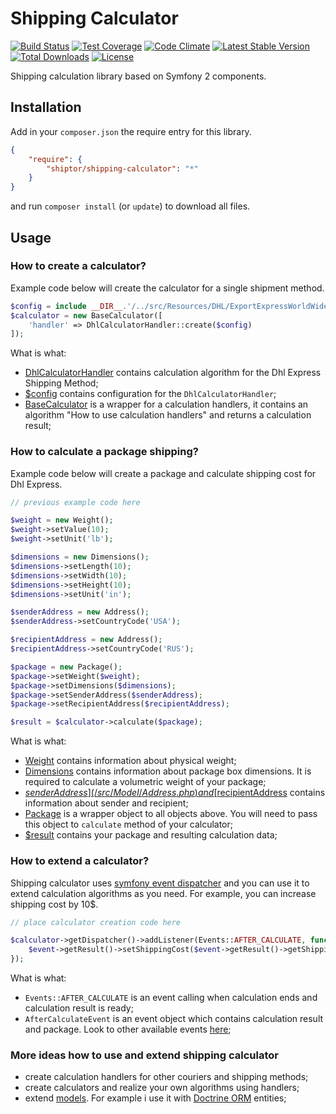 # Shipping Calculator

[![Build Status](https://travis-ci.org/esteit/shipping-calculator.svg?branch=master)](https://travis-ci.org/esteit/shipping-calculator)
[![Test Coverage](https://codeclimate.com/github/esteit/shipping-calculator/badges/coverage.svg)](https://codeclimate.com/github/esteit/shipping-calculator/coverage)
[![Code Climate](https://codeclimate.com/github/esteit/shipping-calculator/badges/gpa.svg)](https://codeclimate.com/github/esteit/shipping-calculator)
[![Latest Stable Version](https://poser.pugx.org/shiptor/shipping-calculator/v/stable)](https://packagist.org/packages/shiptor/shipping-calculator)
[![Total Downloads](https://poser.pugx.org/shiptor/shipping-calculator/downloads)](https://packagist.org/packages/shiptor/shipping-calculator)
[![License](https://poser.pugx.org/shiptor/shipping-calculator/license)](https://packagist.org/packages/shiptor/shipping-calculator)

Shipping calculation library based on Symfony 2 components.

## Installation

Add in your ```composer.json``` the require entry for this library.
```json
{
    "require": {
        "shiptor/shipping-calculator": "*"
    }
}
```
and run ```composer install``` (or ```update```) to download all files.

## Usage

### How to create a calculator?

Example code below will create the calculator for a single shipment method.

```php
$config = include __DIR__.'/../src/Resources/DHL/ExportExpressWorldWide/tariff_2015_08_25_usa.php';
$calculator = new BaseCalculator([
    'handler' => DhlCalculatorHandler::create($config)
]);
```

What is what:
- [DhlCalculatorHandler](/src/Calculator/BaseCalculator.php) contains calculation algorithm for the Dhl Express Shipping Method;
- [$config](/src/Resources/DHL/ExportExpressWorldWide/tariff_2015_08_25_usa.php) contains configuration for the `DhlCalculatorHandler`;
- [BaseCalculator](/src/Calculator/BaseCalculator.php) is a wrapper for a calculation handlers, it contains an algorithm "How to use calculation handlers" and returns a calculation result;

### How to calculate a package shipping?

Example code below will create a package and calculate shipping cost for Dhl Express.

```php
// previous example code here

$weight = new Weight();
$weight->setValue(10);
$weight->setUnit('lb');

$dimensions = new Dimensions();
$dimensions->setLength(10);
$dimensions->setWidth(10);
$dimensions->setHeight(10);
$dimensions->setUnit('in');

$senderAddress = new Address();
$senderAddress->setCountryCode('USA');

$recipientAddress = new Address();
$recipientAddress->setCountryCode('RUS');

$package = new Package();
$package->setWeight($weight);
$package->setDimensions($dimensions);
$package->setSenderAddress($senderAddress);
$package->setRecipientAddress($recipientAddress);

$result = $calculator->calculate($package);
```

What is what:
- [Weight](/src/Model/Weight.php) contains information about physical weight;
- [Dimensions](/src/Model/Dimensions.php) contains information about package box dimensions. It is required to calculate a volumetric weight of your package;
- [$senderAddress](/src/Model/Address.php) and [$recipientAddress](/src/Model/Address.php) contains information about sender and recipient;
- [Package](/src/Model/Package.php) is a wrapper object to all objects above. You will need to pass this object to `calculate` method of your calculator;
- [$result](/src/Model/CalculationResult.php) contains your package and resulting calculation data;


### How to extend a calculator?

Shipping calculator uses [symfony event dispatcher](https://github.com/symfony/event-dispatcher) and you can use it to extend calculation algorithms as you need. For example, you can increase shipping cost by 10$.

```php
// place calculator creation code here

$calculator->getDispatcher()->addListener(Events::AFTER_CALCULATE, function (AfterCalculateEvent $event) {
    $event->getResult()->setShippingCost($event->getResult()->getShippingCost() + 10);
});
```

What is what:
- `Events::AFTER_CALCULATE` is an event calling when calculation ends and calculation result is ready;
- `AfterCalculateEvent` is an event object which contains calculation result and package. Look to other available events [here](/src/Event);

### More ideas how to use and extend shipping calculator

- create calculation handlers for other couriers and shipping methods;
- create calculators and realize your own algorithms using handlers;
- extend [models](/src/Model). For example i use it with [Doctrine ORM](https://github.com/doctrine/doctrine2) entities;
